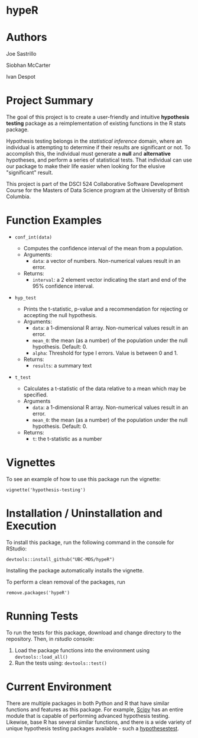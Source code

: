 # hypeR


# Authors

Joe Sastrillo

Siobhan McCarter

Ivan Despot


# Project Summary

The goal of this project is to create a user-friendly and intuitive **hypothesis testing** package as a reimplementation of existing functions in the R stats package.

Hypothesis testing belongs in the *statistical inference* domain, where an individual is attempting to determine if their results are significant or not. To accomplish this, the individual must generate a **null** and **alternative** hypotheses, and perform a series of statistical tests. That individual can use our package to make their life easier when looking for the elusive "significant" result.

This project is part of the DSCI 524 Collaborative Software Development Course for the Masters of Data Science program at the University of British Columbia.


# Function Examples

* `conf_int(data)`

  * Computes the confidence interval of the mean from a population.
  * Arguments:
    * `data`: a vector of numbers. Non-numerical values result in an error.
  * Returns:
    *  `interval`: a 2 element vector indicating the start and end of the 95% confidence interval.

* `hyp_test`
  * Prints the t-statistic, p-value and a recommendation for rejecting or accepting the null hypothesis.
  * Arguments:
    * `data`: a 1-dimensional R array. Non-numerical values result in an error.
    * `mean_0`: the mean (as a number) of the population under the null hypothesis. Default: 0.
    * `alpha`: Threshold for type I errors. Value is between 0 and 1.
  * Returns:
    * `results`: a summary text

* `t_test`
  * Calculates a t-statistic of the data relative to a mean which may be specified.
  * Arguments
    * `data`: a 1-dimensional R array. Non-numerical values result in an error.
    * `mean_0`: the mean (as a number) of the population under the null hypothesis. Default: 0.
  * Returns:
    * `t`: the t-statistic as a number

# Vignettes

To see an example of how to use this package run the vignette:

```{r}
vignette('hypothesis-testing')
```


# Installation / Uninstallation and Execution

To install this package, run the following command in the console for RStudio:

`devtools::install_github("UBC-MDS/hypeR")`


Installing the package automatically installs the vignette.

To perform a clean removal of the packages, run

`remove.packages('hypeR')`

# Running Tests
To run the tests for this package, download and change directory to the repository.
Then, in _rstudio_ console:

1. Load the package functions into the environment using `devtools::load_all()`
2. Run the tests using: `devtools::test()`


# Current Environment

There are multiple packages in both Python and R that have similar functions and features as this package. For example, [Scipy](https://docs.scipy.org/doc/scipy/reference/stats.html) has an entire module that is capable of performing advanced hypothesis testing. Likewise, base R has several similar functions, and there is a wide variety of unique hypothesis testing packages available - such a [hypothesestest](https://cran.r-project.org/web/packages/hypothesestest/hypothesestest.pdf).
